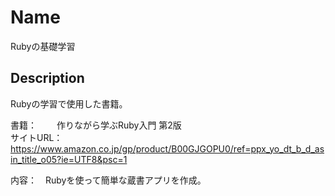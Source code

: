 Name
====
Rubyの基礎学習


## Description
Rubyの学習で使用した書籍。<br>

書籍：　 　作りながら学ぶRuby入門 第2版</br>
サイトURL： 　https://www.amazon.co.jp/gp/product/B00GJGOPU0/ref=ppx_yo_dt_b_d_asin_title_o05?ie=UTF8&psc=1</br>

内容：　Rubyを使って簡単な蔵書アプリを作成。

